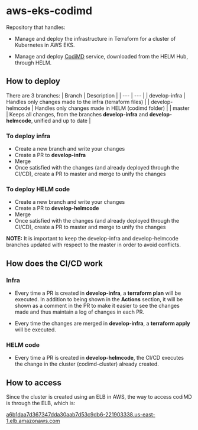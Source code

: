 # aws-eks-codimd

Repository that handles:

- Manage and deploy the infrastructure in Terraform for a cluster of Kubernetes in AWS EKS.

- Manage and deploy [CodiMD](https://github.com/hackmdio/codimd) service, downloaded from the HELM Hub, through HELM.

## How to deploy

There are 3 branches:
| Branch | Description |
| --- | --- |
| develop-infra | Handles only changes made to the infra (terraform files) |
| develop-helmcode | Handles only changes made in HELM (codimd folder) |
| master | Keeps all changes, from the branches **develop-infra** and **develop-helmcode**, unified and up to date |

### To deploy infra
- Create a new branch and write your changes
- Create a PR to **develop-infra**
- Merge
- Once satisfied with the changes (and already deployed through the CI/CD), create a PR to master and merge to unify the changes

### To deploy HELM code
- Create a new branch and write your changes
- Create a PR to **develop-helmcode**
- Merge
- Once satisfied with the changes (and already deployed through the CI/CD), create a PR to master and merge to unify the changes

**NOTE:** It is important to keep the develop-infra and develop-helmcode branches updated with respect to the master in order to avoid conflicts.

## How does the CI/CD work

### Infra

- Every time a PR is created in **develop-infra**, a **terraform plan** will be executed. In addition to being shown in the **Actions** section, it will be shown as a comment in the PR to make it easier to see the changes made and thus maintain a log of changes in each PR.

- Every time the changes are merged in **develop-infra**, a **terraform apply** will be executed.

### HELM code

- Every time a PR is created in **develop-helmcode**, the CI/CD executes the change in the cluster (codimd-cluster) already created.

## How to access

Since the cluster is created using an ELB in AWS, the way to access codiMD is through the ELB, which is:
 
[a6b1daa7d367347dda30aab7d53c9db6-221903338.us-east-1.elb.amazonaws.com](http://a6b1daa7d367347dda30aab7d53c9db6-221903338.us-east-1.elb.amazonaws.com)
